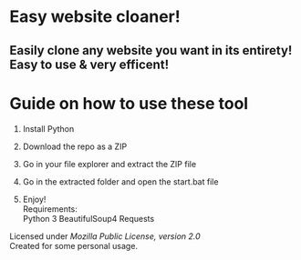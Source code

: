 # Easy website cloaner!   
    
## Easily clone any website you want in its entirety! Easy to use & very efficent!   
   
# Guide on how to use these tool     
    
1. Install Python  
    
2. Download the repo as a ZIP    
  
3. Go in your file explorer and extract the ZIP file 
   
4. Go in the extracted folder and open the start.bat file      
  
5. Enjoy!   
Requirements:   
    Python 3 
    BeautifulSoup4
    Requests  
  
Licensed under *Mozilla Public License, version 2.0*     
Created for some personal usage.   